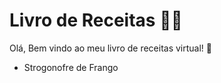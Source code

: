 # Livro de Receitas :man_cook:

Olá, Bem vindo ao meu livro de receitas virtual! :wave:

* Strogonofre de Frango

  
